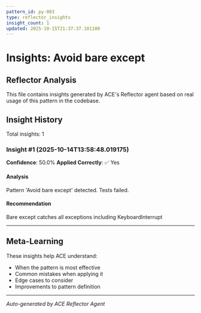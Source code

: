 ```yaml
---
pattern_id: py-003
type: reflector_insights
insight_count: 1
updated: 2025-10-15T21:37:37.101100
---
```

# Insights: Avoid bare except

## Reflector Analysis

This file contains insights generated by ACE's Reflector agent based on real usage of this pattern in the codebase.

## Insight History

Total insights: 1

### Insight #1 (2025-10-14T13:58:48.019175)

**Confidence**: 50.0%
**Applied Correctly**: ✅ Yes

#### Analysis

Pattern 'Avoid bare except' detected. Tests failed.

#### Recommendation

Bare except catches all exceptions including KeyboardInterrupt

---

## Meta-Learning

These insights help ACE understand:
- When the pattern is most effective
- Common mistakes when applying it
- Edge cases to consider
- Improvements to pattern definition

---

*Auto-generated by ACE Reflector Agent*
